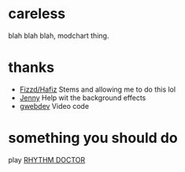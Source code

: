 # careless
blah blah blah, modchart thing.

# thanks
- [Fizzd/Hafiz](https://twitter.com/7thbeat) Stems and allowing me to do this lol
- [Jenny](https://twitter.com/megaminerjenny) Help wit the background effects
- [gwebdev](https://github.com/GrowtopiaFli) Video code

# something you should do
play [RHYTHM DOCTOR](https://store.steampowered.com/app/774181/Rhythm_Doctor/)
